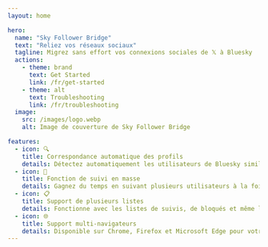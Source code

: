 ```yaml
---
layout: home

hero:
  name: "Sky Follower Bridge"
  text: "Reliez vos réseaux sociaux"
  tagline: Migrez sans effort vos connexions sociales de 𝕏 à Bluesky
  actions:
    - theme: brand
      text: Get Started
      link: /fr/get-started
    - theme: alt
      text: Troubleshooting
      link: /fr/troubleshooting
  image:
    src: /images/logo.webp
    alt: Image de couverture de Sky Follower Bridge

features:
  - icon: 🔍
    title: Correspondance automatique des profils
    details: Détectez automatiquement les utilisateurs de Bluesky similaires à vos suivis sur 𝕏.
  - icon: 🚀
    title: Fonction de suivi en masse
    details: Gagnez du temps en suivant plusieurs utilisateurs à la fois avec notre bouton "Follow All".
  - icon: 📋
    title: Support de plusieurs listes
    details: Fonctionne avec les listes de suivis, de bloqués et même les listes publiques de 𝕏.
  - icon: 🌐
    title: Support multi-navigateurs
    details: Disponible sur Chrome, Firefox et Microsoft Edge pour votre commodité.
--- 
```

